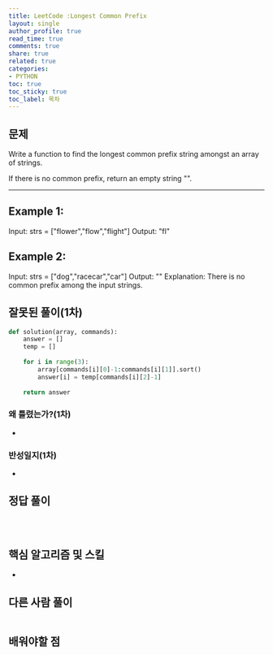 ```yaml
---
title: LeetCode :Longest Common Prefix
layout: single
author_profile: true
read_time: true
comments: true
share: true
related: true
categories:
- PYTHON
toc: true
toc_sticky: true
toc_label: 목차
---
```


## 문제 

Write a function to find the longest common prefix string amongst an array of strings.

If there is no common prefix, return an empty string "".

------


## Example 1:

Input: strs = ["flower","flow","flight"]
Output: "fl"

## Example 2:

Input: strs = ["dog","racecar","car"]
Output: ""
Explanation: There is no common prefix among the input strings.

## 잘못된 풀이(1차)
```python
def solution(array, commands):
    answer = []
    temp = []
    
    for i in range(3):
        array[commands[i][0]-1:commands[i][1]].sort()
        answer[i] = temp[commands[i][2]-1]
            
    return answer

```
### 왜 틀렸는가?(1차)
- 

### 반성일지(1차)
- 

## 정답 풀이
```python

    
```

## 핵심 알고리즘 및 스킬
- 

## 다른 사람 풀이
```python

```

## 배워야할 점


    